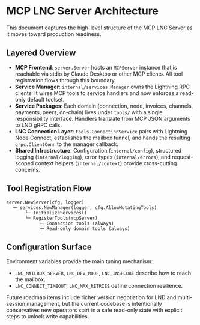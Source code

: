# MCP LNC Server Architecture

This document captures the high-level structure of the MCP LNC Server as it moves toward production readiness.

## Layered Overview

- **MCP Frontend**: `server.Server` hosts an `MCPServer` instance that is reachable via stdio by Claude Desktop or other MCP clients. All tool registration flows through this boundary.
- **Service Manager**: `internal/services.Manager` owns the Lightning RPC clients. It wires MCP tools to service handlers and now enforces a read-only default toolset.
- **Service Packages**: Each domain (connection, node, invoices, channels, payments, peers, on-chain) lives under `tools/` with a single responsibility interface. Handlers translate from MCP JSON arguments to LND gRPC calls.
- **LNC Connection Layer**: `tools.ConnectionService` pairs with Lightning Node Connect, establishes the mailbox tunnel, and hands the resulting `grpc.ClientConn` to the manager callback.
- **Shared Infrastructure**: Configuration (`internal/config`), structured logging (`internal/logging`), error types (`internal/errors`), and request-scoped context helpers (`internal/context`) provide cross-cutting concerns.

## Tool Registration Flow

```
server.NewServer(cfg, logger)
  └─ services.NewManager(logger, cfg.AllowMutatingTools)
       └─ InitializeServices()
       └─ RegisterTools(mcpServer)
            ├─ Connection tools (always)
            ├─ Read-only domain tools (always)
```

## Configuration Surface

Environment variables provide the main tuning mechanism:

- `LNC_MAILBOX_SERVER`, `LNC_DEV_MODE`, `LNC_INSECURE` describe how to reach the mailbox.
- `LNC_CONNECT_TIMEOUT`, `LNC_MAX_RETRIES` define connection resilience.

Future roadmap items include richer version negotiation for LND and multi-session management, but the current codebase is intentionally conservative: new operators start in a safe read-only state with explicit steps to unlock write capabilities.

